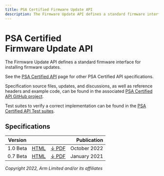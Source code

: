 ```yaml
---
title: PSA Certified Firmware Update API
description: The Firmware Update API defines a standard firmware interface for installing firmware updates
---
```


<!--
SPDX-FileCopyrightText: Copyright 2022 Arm Limited and/or its affiliates <open-source-office@arm.com>
SPDX-License-Identifier: CC-BY-SA-4.0
-->

# PSA Certified<br />Firmware Update API

The Firmware Update API defines a standard firmware interface for installing firmware updates.

See the [PSA Certified API][psa-api] page for other PSA Certified API specifications.

Specification source files, updates, and discussions, as well as reference headers and example code, can be found in the associated [PSA Certified API GitHub project][psa-api-gh].

Test suites to verify a correct implementation can be found in the [PSA Certified API Test suites][psa-api-ats].

[psa-api]:          ../
[psa-api-gh]:       https://github.com/arm-software/psa-api
[psa-api-ats]:      https://github.com/ARM-software/psa-arch-tests/tree/main/api-tests/dev_apis

## Specifications

Version | | | Publication
-|-|-|-:
1.0 Beta | [HTML][1-0-html] | [&darr; PDF][1-0-beta-pdf] | October 2022
0.7 Beta | [HTML][0-7-html] | [&darr; PDF][0-7-beta-pdf] | January 2021

[1-0-html]:           1.0/
[1-0-beta-pdf]:       1.0/IHI0093-PSA_Certified_Firmware_Update_API-1.0-bet.0.pdf

[0-7-html]:           0.7/
[0-7-beta-pdf]:       0.7/IHI0093-PSA_FWU_API-0.7-beta0.pdf

*Copyright 2022, Arm Limited and/or its affiliates*
